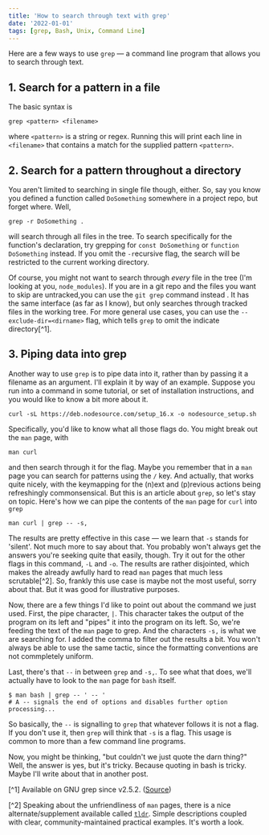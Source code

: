```yaml
---
title: 'How to search through text with grep'
date: '2022-01-01'
tags: [grep, Bash, Unix, Command Line]
---
```


Here are a few ways to use `grep` — a command line program that allows you to search through text. 

## 1. Search for a pattern in a file

The basic syntax is

```plain
grep <pattern> <filename>
```

where `<pattern>` is a string or regex. Running this will print each line in `<filename>` that contains a match for the supplied pattern `<pattern>`.

## 2. Search for a pattern throughout a directory

You aren't limited to searching in single file though, either. So, say you know you defined a function called `DoSomething` somewhere in a project repo, but forget where. Well,

```plain
grep -r DoSomething .
```

will search through all files in the tree. To search specifically for the function's declaration, try grepping for `const DoSomething` or `function DoSomething` instead. If you omit the `-r`ecursive flag, the search will be restricted to the current working directory.

Of course, you might not want to search through _every_ file in the tree (I'm looking at you, `node_modules`). If you are in a git repo and the files you want to skip are untracked,you can use the `git grep` command instead . It has the same interface (as far as I know), but only searches through tracked files in the working tree. For more general use cases, you can use the `--exclude-dir=<dirname>` flag, which tells `grep` to omit the indicate directory[^1].

## 3. Piping data into grep

Another way to use `grep` is to pipe data into it, rather than by passing it a filename as an argument. I'll explain it by way of an example. Suppose you run into a command in some tutorial, or set of installation instructions, and you would like to know a bit more about it.

```plain
curl -sL https://deb.nodesource.com/setup_16.x -o nodesource_setup.sh
```

Specifically, you'd like to know what all those flags do. You might break out the `man` page, with

```plain
man curl 
```

and then search through it for the flag. Maybe you remember that in a `man` page you can search for patterns using the `/` key. And actually, that works quite nicely, with the keymapping for the (n)ext and (p)revious actions being refreshingly commonsensical. But this is an article about `grep`, so let's stay on topic. Here's how we can pipe the contents of the `man` page for `curl` into `grep`

```plain
man curl | grep -- -s,
```

The results are pretty effective in this case — we learn that `-s` stands for 'silent'. Not much more to say about that. You probably won't always get the answers you're seeking quite that easily, though. Try it out for the other flags in this command, `-L` and `-o`. The results are rather disjointed, which makes the already awfully hard to read `man` pages that much less scrutable[^2]. So, frankly this use case is maybe not the most useful, sorry about that. But it was good for illustrative purposes.

Now, there are a few things I'd like to point out about the command we just used. First, the pipe character, `|`. This character takes the output of the program on its left and "pipes" it into the program on its left. So, we're feeding the text of the `man` page to grep. And the characters `-s,` is what we are searching for. I added the comma to filter out the results a bit. You won't always be able to use the same tactic, since the formatting conventions are not commpletely uniform.

Last, there's that `--` in between `grep` and `-s,`. To see what that does, we'll actually have to look to the `man` page for `bash` itself.

```plain
$ man bash | grep -- ' -- '
# A -- signals the end of options and disables further option processing...
```

So basically, the `--` is signalling to `grep` that whatever follows it is not a flag. If you don't use it, then `grep` will think that `-s` is a flag. This usage is common to more than a few command line programs.

Now, you might be thinking, "but couldn't we just quote the darn thing?" Well, the answer is yes, but it's tricky. Because quoting in bash is tricky. Maybe I'll write about that in another post.

[^1] Available on GNU grep since v2.5.2. ([Source](http://git.savannah.gnu.org/cgit/grep.git/commit/?id=29b030df))

[^2] Speaking about the unfriendliness of `man` pages, there is a nice alternate/supplement available called [`tldr`](https://github.com/tldr-pages/tldr). Simple descriptions coupled with clear, community-maintained practical examples. It's worth a look.
